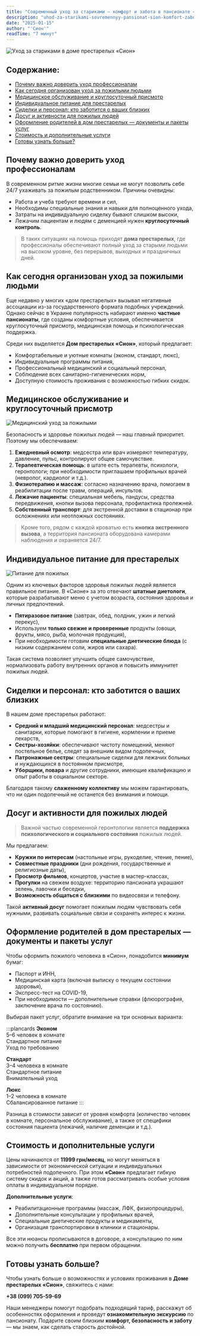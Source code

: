 ```yaml
---
title: "Современный уход за стариками — комфорт и забота в пансионате «Сион»"
description: "uhod-za-starikami-sovremennyy-pansionat-sion-komfort-zabota"
date: "2025-01-15"
author: "'Сион'"
readTime: "7 минут"
---
```


![Уход за стариками в доме престарелых «Сион»](/images/blog-older-care.jpeg)

## Содержание:
- [Почему важно доверить уход профессионалам](#почему-важно-доверить-уход-профессионалам)
- [Как сегодня организован уход за пожилыми людьми](#как-сегодня-организован-уход-за-пожилыми-людьми)
- [Медицинское обслуживание и круглосуточный присмотр](#медицинское-обслуживание-и-круглосуточный-присмотр)
- [Индивидуальное питание для престарелых](#индивидуальное-питание-для-престарелых)
- [Сиделки и персонал: кто заботится о ваших близких](#сиделки-и-персонал-кто-заботится-о-ваших-близких)
- [Досуг и активности для пожилых людей](#досуг-и-активности-для-пожилых-людей)
- [Оформление родителей в дом престарелых — документы и пакеты услуг](#оформление-родителей-в-дом-престарелых--документы-и-пакеты-услуг)
- [Стоимость и дополнительные услуги](#стоимость-и-дополнительные-услуги)
- [Готовы узнать больше?](#готовы-узнать-больше)


## Почему важно доверить уход профессионалам

В современном ритме жизни многие семьи не могут позволить себе 24/7 ухаживать за пожилым родственником. Причины очевидны:
- Работа и учеба требуют времени и сил,
- Необходимы специальные знания и навыки для полноценного ухода,
- Затраты на индивидуальную сиделку бывают слишком высоки,
- Лежачим пациентам и людям с деменцией нужен **круглосуточный контроль**.

> В таких ситуациях на помощь приходят **дома престарелых**, где профессионалы обеспечивают полный уход за старыми людьми на высоком уровне, без перерывов, выходных и праздничных дней.


## Как сегодня организован уход за пожилыми людьми

Еще недавно у многих «дом престарелых» вызывал негативные ассоциации из-за государственного формата подобных учреждений. Однако сейчас в Украине популярность набирают именно **частные пансионаты**, где созданы комфортные условия, обеспечивается круглосуточный присмотр, медицинская помощь и психологическая поддержка. 

Среди них выделяется **Дом престарелых «Сион»**, который предлагает:
- Комфортабельные и уютные комнаты (эконом, стандарт, люкс),
- Индивидуальные программы питания,
- Профессиональный медицинский и социальный персонал,
- Соблюдение всех санитарно-гигиенических норм,
- Доступную стоимость проживания с возможностью гибких скидок.


## Медицинское обслуживание и круглосуточный присмотр

![Медицинский уход за пожилыми](/images/blog-older-care-2.jpeg)

Безопасность и здоровье пожилых людей — наш главный приоритет. Поэтому мы обеспечиваем:

1. **Ежедневный осмотр**: медсестра или врач измеряют температуру, давление, пульс, контролируют общее самочувствие.  
2. **Терапевтическая помощь**: в штате есть терапевты, психологи, геронтологи; при необходимости приглашаем профильных врачей (невролог, кардиолог и т.д.).  
3. **Физиотерапию и массаж**: согласно назначению врача, помогаем в реабилитации после травм, операций, инсультов.  
4. **Лежачие пациенты**: специальная мебель, пандусы, средства передвижения, кнопки вызова персонала, профилактика пролежней.  
5. **Собственный транспорт**: для экстренной доставки в стационар при осложнениях или неотложных состояниях.

> Кроме того, рядом с каждой кроватью есть **кнопка экстренного вызова**, а территория пансионата оборудована камерами наблюдения и охраняется 24/7.


## Индивидуальное питание для престарелых

![Питание для пожилых](/images/blog-older-care-3.jpeg)

Одним из ключевых факторов здоровья пожилых людей является правильное питание. В «Сионе» за это отвечают **штатные диетологи**, которые разрабатывают меню с учетом возраста, состояния здоровья и личных предпочтений.

- **Пятиразовое питание** (завтрак, обед, полдник, ужин и легкий перекус),
- Используем **только свежие и проверенные** продукты (овощи, фрукты, мясо, рыба, молочная продукция),
- При необходимости готовим **специальные диетические блюда** (с низким содержанием соли, жиров или сахара).

Такая система позволяет улучшить общее самочувствие, нормализовать работу внутренних органов и повысить иммунитет пожилых людей.


## Сиделки и персонал: кто заботится о ваших близких

В нашем доме престарелых работают:
- **Средний и младший медицинский персонал**: медсестры и санитарки, которые помогают в гигиене, кормлении и приеме лекарств,
- **Сестры-хозяйки**: обеспечивают чистоту помещений, меняют постельное белье, следят за внешним видом подопечных,
- **Патронажные сестры**: специальные сиделки для лежачих больных и нуждающихся в постоянном присмотре,
- **Уборщики, повара** и другие сотрудники, имеющие квалификацию и опыт работы в социальном секторе.

Благодаря такому **слаженному коллективу** мы можем гарантировать, что ни один подопечный не останется без внимания и помощи.


## Досуг и активности для пожилых людей

> Важной частью современной геронтологии является **поддержка психологического и социального состояния** пожилых людей.

Мы предлагаем:
- **Кружки по интересам** (настольные игры, рукоделие, чтение, пение),
- **Совместные праздники** (дни рождения, государственные и религиозные даты),
- **Просмотр фильмов**, концертов, участие в мастер-классах,
- **Прогулки** на свежем воздухе: территорию пансионата украшают зелень, лавочки и беседки,
- **Возможность общаться с близкими** по видеосвязи и телефону.

Такой **активный досуг** помогает пожилым людям чувствовать себя нужными, развивать социальные связи и сохранять интерес к жизни.


## Оформление родителей в дом престарелых — документы и пакеты услуг

Чтобы оформить пожилого человека в «Сион», понадобится **минимум** бумаг:
- Паспорт и ИНН,
- Медицинская карта (включая выписку о текущем состоянии здоровья),
- Экспресс-тест на COVID-19,
- При необходимости — дополнительные справки (флюорография, заключение врача по состоянию).

Выбирая пакет услуг, обратите внимание на три основных варианта:

:::plancards
**Эконом**  
5–6 человек в комнате  
Стандартное питание  
Уход по требованию  

**Стандарт**  
3–4 человека в комнате  
Стандартное питание  
Внимательный уход  

**Люкс**  
1–2 человека в комнате  
Сбалансированное питание 
:::

Разница в стоимости зависит от уровня комфорта (количество человек в комнате, персональное обслуживание), а также от специфики состояния пациента (лежачий, наличие деменции и т.д.).  


## Стоимость и дополнительные услуги

Цены начинаются от **11999 грн/месяц**, но могут меняться в зависимости от экономической ситуации и индивидуальных потребностей подопечного. При этом **«Сион»** предлагает гибкую систему скидок и акций, а также готов рассматривать особые условия оплаты в индивидуальном порядке.

**Дополнительные услуги**:
- Реабилитационные программы (массаж, ЛФК, физиопроцедуры),
- Дополнительные консультации у профильных врачей,
- Специальные диетические продукты и медикаменты,
- Организация транспортировки в клиники и стационары.

Все эти нюансы прописываются в договоре, а консультацию по ним можно получить **бесплатно** при первом обращении.


## Готовы узнать больше?

Чтобы узнать больше о возможностях и условиях проживания в **Доме престарелых «Сион»**, свяжитесь с нами:

**+38 (099) 705-59-69**

Наши менеджеры помогут подобрать подходящий тариф, расскажут об особенностях оформления и проведут **ознакомительную экскурсию** по пансионату. Подарите своим близким **комфорт, безопасность и заботу** — мы знаем, как сделать старость достойной.
